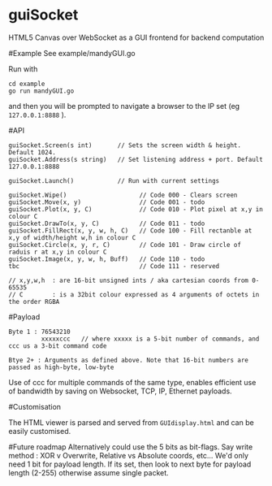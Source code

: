 # guiSocket
HTML5 Canvas over WebSocket as a GUI frontend for backend computation

#Example
See example/mandyGUI.go

Run with

    cd example
    go run mandyGUI.go

and then you will be prompted to navigate a browser to the IP set (eg ```127.0.0.1:8888``` ).

#API

    guiSocket.Screen(s int)       // Sets the screen width & height. Default 1024.
    guiSocket.Address(s string)   // Set listening address + port. Default 127.0.0.1:8888

    guiSocket.Launch()            // Run with current settings

    guiSocket.Wipe()                    // Code 000 - Clears screen
    guiSocket.Move(x, y)                // Code 001 - todo
    guiSocket.Plot(x, y, C)             // Code 010 - Plot pixel at x,y in colour C
    guiSocket.DrawTo(x, y, C)           // Code 011 - todo
    guiSocket.FillRect(x, y, w, h, C)   // Code 100 - Fill rectanble at x,y of width/height w,h in colour C
    guiSocket.Circle(x, y, r, C)        // Code 101 - Draw circle of raduis r at x,y in colour C
    guiSocket.Image(x, y, w, h, Buff)   // Code 110 - todo
    tbc                                 // Code 111 - reserved

    // x,y,w,h  : are 16-bit unsigned ints / aka cartesian coords from 0-65535
    // C        : is a 32bit colour expressed as 4 arguments of octets in the order RGBA


#Payload

    Byte 1 : 76543210
             xxxxxccc   // where xxxxx is a 5-bit number of commands, and ccc us a 3-bit command code

    Btye 2+ : Arguments as defined above. Note that 16-bit numbers are passed as high-byte, low-byte

Use of ccc for multiple commands of the same type, enables efficient use of bandwidth by saving on Websocket, TCP, IP, Ethernet payloads.


#Customisation

The HTML viewer is parsed and served from ```GUIdisplay.html``` and can be easily customised.


#Future roadmap
Alternatively could use the 5 bits as bit-flags. Say write method : XOR v Overwrite, Relative vs Absolute coords, etc...
We'd only need 1 bit for payload length. If its set, then look to next byte for payload length (2-255) otherwise assume single packet.
